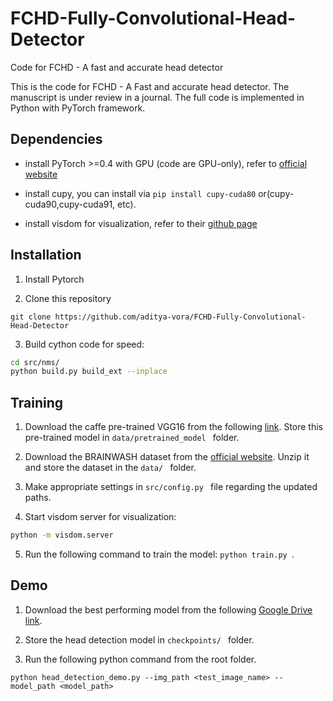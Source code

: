 # FCHD-Fully-Convolutional-Head-Detector
Code for FCHD - A fast and accurate head detector

This is the code for FCHD - A Fast and accurate head detector. The manuscript is under review in a journal. The full code is implemented in Python with PyTorch framework. 

## Dependencies

- install PyTorch >=0.4 with GPU (code are GPU-only), refer to [official website](http://pytorch.org)

- install cupy, you can install via `pip install cupy-cuda80` or(cupy-cuda90,cupy-cuda91, etc).

- install visdom for visualization, refer to their [github page](https://github.com/facebookresearch/visdom)

## Installation
1) Install Pytorch

2) Clone this repository
  ```Shell
  git clone https://github.com/aditya-vora/FCHD-Fully-Convolutional-Head-Detector
  ```
3) Build cython code for speed:
  ```Bash
  cd src/nms/
  python build.py build_ext --inplace
  ```

## Training
1) Download the caffe pre-trained VGG16 from the following [link](https://drive.google.com/open?id=10AwNitG-5gq-YEJcG9iihosiOu7vAnfO). Store this pre-trained model in `data/pretrained_model ` folder.
 
2) Download the BRAINWASH dataset from the [official website](https://www.mpi-inf.mpg.de/departments/computer-vision-and-multimodal-computing/software-and-datasets/). Unzip it and store the dataset in the `data/ ` folder. 

3) Make appropriate settings in `src/config.py ` file regarding the updated paths.

4) Start visdom server for visualization:
```Bash
python -m visdom.server
```
5) Run the following command to train the model: `python train.py `.

## Demo
1) Download the best performing model from the following [Google Drive link](https://drive.google.com/open?id=1DbE4tAkaFYOEItwuIQhlbZypuIPDrArM). 

2) Store the head detection model in `checkpoints/ ` folder. 

3) Run the following python command from the root folder. 
```Shell
python head_detection_demo.py --img_path <test_image_name> --model_path <model_path>
```

